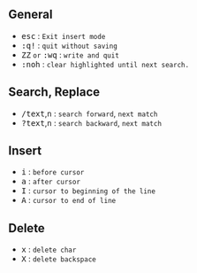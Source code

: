 ## General
- <kbd>esc</kbd> : `Exit insert mode`
- <kbd>:</kbd><kbd>q</kbd><kbd>!</kbd>  : `quit without saving`
- <kbd>Z</kbd><kbd>Z</kbd> `or` <kbd>:</kbd><kbd>w</kbd><kbd>q</kbd>  : `write and quit`
- <kbd>:noh</kbd> : `clear highlighted until next search.`

## Search, Replace
- <kbd>/</kbd><kbd>text</kbd>,<kbd>n</kbd> : `search forward`, `next match`
- <kbd>?</kbd><kbd>text</kbd>,<kbd>n</kbd> : `search backward`, `next match`

## Insert 
- <kbd>i</kbd>  : `before cursor`
- <kbd>a</kbd>  : `after cursor`
- <kbd>I</kbd>  : `cursor to beginning of the line` 
- <kbd>A</kbd>  : `cursor to end of line`

## Delete
- <kbd>x</kbd>  : `delete char`
- <kbd>X</kbd>  : `delete backspace`
